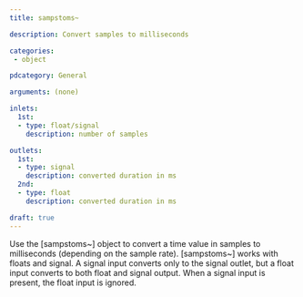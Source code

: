 ```yaml
---
title: sampstoms~

description: Convert samples to milliseconds

categories:
 - object

pdcategory: General

arguments: (none)

inlets:
  1st:
  - type: float/signal
    description: number of samples

outlets:
  1st:
  - type: signal
    description: converted duration in ms
  2nd:
  - type: float
    description: converted duration in ms

draft: true
---
```


Use the [sampstoms~] object to convert a time value in samples to milliseconds (depending on the sample rate).
[sampstoms~] works with floats and signal. A signal input converts only to the signal outlet, but a float input converts to both float and signal output. When a signal input is present, the float input is ignored.